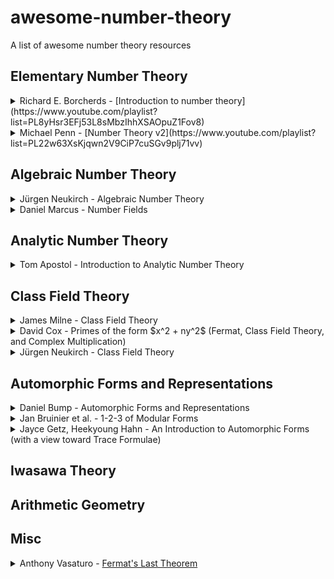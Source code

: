 # awesome-number-theory
A list of awesome number theory resources 




## Elementary Number Theory

<details>
<summary>Richard E. Borcherds - [Introduction to number theory](https://www.youtube.com/playlist?list=PL8yHsr3EFj53L8sMbzIhhXSAOpuZ1Fov8)</summary>
Detailed and insightful introduction.
</details>

<details>
<summary>Michael Penn - [Number Theory v2](https://www.youtube.com/playlist?list=PL22w63XsKjqwn2V9CiP7cuSGv9plj71vv)</summary>
Easy to digest and fast introduction.
</details>


## Algebraic Number Theory

<details>
<summary>Jürgen Neukirch - Algebraic Number Theory</summary>
The most famous algebraic number theory textbook.
</details>

<details>
<summary>Daniel Marcus - Number Fields</summary>
A lot of exercises.
</details>


## Analytic Number Theory

<details>
<summary>Tom Apostol - Introduction to Analytic Number Theory</summary>
Introductory book. Towards a proof of Dirichlet's theorem on arithmetic progressions using Dirichlet $L$-functions.
</details>




## Class Field Theory

<details>
<summary>James Milne - Class Field Theory</summary>
Includes proof of local/global class field theory.
</details>

<details>
<summary>David Cox - Primes of the form $x^2 + ny^2$ (Fermat, Class Field Theory, and Complex Multiplication) </summary>
Classicial approach rather than modern adelic approach. It is less formal, but provides motivation.
</details>

<details>
<summary>Jürgen Neukirch - Class Field Theory </summary>
Cohomology of finite fields. Relatively comprehensive. 
</details>



## Automorphic Forms and Representations

<details>
<summary>Daniel Bump - Automorphic Forms and Representations</summary>
Concentrates on $\mathrm{GL}_2$ theory over $\mathbb{Q}$.
</details>

<details>
<summary>Jan Bruinier et al. - 1-2-3 of Modular Forms</summary>
Great book on elliptic/Hilbert/Siegel modular forms with tons of applications. 
</details>

<details>
<summary>Jayce Getz, Heekyoung Hahn - An Introduction to Automorphic Forms (with a view toward Trace Formulae)</summary>
Modern aspects of automorphic forms and representations, beyond $\mathrm{GL}_2$.
Last chapters are devoted to (simple, relative) trace formulae with related topics.
</details>


## Iwasawa Theory


## Arithmetic Geometry


## Misc

<details>
<summary>Anthony Vasaturo - <a href="https://youtube.com/playlist?list=PLK-gFjlmrFy7kbHJ7uOmawNTPz9Hea1vp">Fermat's Last Theorem</a></summary>
Ongoing youtube series that aims to explain the proof of FLT.
</details>
